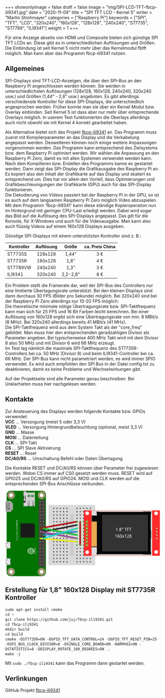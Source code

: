 ﻿+++
showonlyimage = false
draft = false
image = "img/SPI-LCD-TFT-fbcp-ili9341.jpg"
date = "2020-11-09"
title = "SPI TFT LCD - Kernel 5"
writer = "Martin Strohmayer"
categories = ["Raspberry Pi"]
keywords = ["SPI", "TFT", "LCD", "320x240", "160x128", "128x128", "240x240", "ST7735", "ST7789", "ILI9341"]
weight = 1
+++

Für eine Anzeige abseits von HDMI und Composite bieten sich günstige SPI TFT LCDs an. Diese gibt es in unterschiedlichen Auflösungen und Größen. Die Einbindung ist seit Kernel 5 nicht mehr über das Kernelmodul fbtft möglich. Man kann aber das Programm fbcp-ili9341 nutzen.
<!--more-->

## Allgemeines

SPI-Displays sind TFT-LCD-Anzeigen, die über den SPI-Bus an den Raspberry Pi angeschlossen werden können. Sie werden in unterschiedlichsten Auflösungen (128x128, 160x128, 240x240, 320x240 usw.) und Größen (1,44“ - 2,8“ usw.) angeboten. Es gibt allerdings verschiedenste Kontroller für diese SPI-Displays, die unterschiedlich angesprochen werden. Früher konnte man sie über ein Kernel Modul  bzw. Overlay einbinden. Seit Kernel 5 ist dass aber nur mehr über entsprechende Overlays möglich. In userem Test funktionierten die Oberlays allerdings auch nicht obwohl sie mit Kernel 4 korrekt gearbeitet haben.  

Als Alternative bietet sich das Projekt [fbcp-ili9341](https://github.com/juj/fbcp-ili9341) an. Das Programm muss zuerst mit Kompilerparameter an das Display und die Verkabelung angepasst werden. Desweiteren können noch einige weitere Anpassungen vorgenommen werden. Das Programm kann entsprechend des Zielsystems bzw. dem Raspberry Pi optimiert werden. Wir wählen die Anpassung an den Raspberry Pi Zero, damit es mit allen Systemen verwendet werden kann.  
Nach dem Kompilieren bzw. Erstellen des Programms kanne es gestartet werden. Dann zeigt das SPI-Display die Grafikausgabe des Raspberry Pi an. Es kopiert also den Inhalt der Grafikkarte auf das Display und skaliert es entsprechend um. Dies hat vor allem den Vorteil, dass Optimierungen und Grafikbeschleunigungen der Grafikkarte (GPU) auch für das SPI-Display funktionieren.  
Die Dekodierung von Videos passiert bei der Raspberry Pi in der GPU, so ist es auch auf dem langsamen Raspberry Pi Zero möglich Video abzuspielen.  
Mit dem Programm 'fbcp-ili9341' kann diese ständige Kopieroperation nun im Hintergrund mit geringer CPU-Last erledigt werden. Dabei wird sogar das Bild auf die Auflösung des SPI-Displays angepasst. Das gilt für die Konsole, für X-Windows und auch für die Videoausgabe. Man kann also auch flüssig Videos auf einem 160x128 Displays ausgeben.

Günstige SPI-Displays mit einem unterstützten Kontroller sind z. B.:

| Kontroller | Auflösung | Größe | ca. Preis China |
| -----------|:---------:|:-----:|:---------------:|
| ST7735S  |	128x128 | 1,44"    |  3 €  |
| ST7735R | 160x128 | 1,8"     |  4 €  |
| ST7789VW | 240x240 | 1,3"     |  3 €  |
| ILI9341	          |	320x240 | 2,2-2,8" |  8 €  |

Ein Problem stellt die Framerate dar, weil der SPI-Bus des Controllers nur eine limitierte Übertagungsrate unterstützt. Bei den kleinen Displays sind dann durchaus 30 FPS (Bilder pro Sekunde) möglich. Bei 320x240 sind bei der Raspberry Pi Zero allerdings nur 10-20 FPS möglich.  
Die theoretische minimale nötige Übertragungsrate bzw. SPI-Taktfrequenz kann man sich für 25 FPS und 16 Bit Farben leicht berechnen. Bei einer Auflösung von 160x128 ergibt sich eine Übertragungsrate von min. 8 MBit/s (8 MHz). Bei 320x240 allerdings bereits 41 MBit/s (41 MHz).  
Die SPI-Taktfrequenz wird aus dem System Takt als der "core_freq" gebildet. Man muss hier den entsprechenden geradzahligen Divisor als Parameter angeben. Bei typischerweise 400 MHz Takt wird mit dem Divisor 8 also 50 MHz und mit Divisor 6 wird 66 MHz erzeugt.  
Im Test lag nämlich die maximale SPI-Taktfrequenz des ST7735R-Controllers bei ca. 50 MHz (Divisor 8) und beim ILI9341-Controller bei ca. 66 MHz.
Der SPI-Bus kann nicht parametriert werden, es wird immer SPIO verwendet. Es wird auch empfohlen den SPI Bus in der Datei config.txt zu deaktivieren, damit es keine Probleme und Wechselwirkungen gibt.  

Auf der Projektseite sind alle Parameter genau beschreiben. Bei Unklarhieten muss hier nachgelesen werden.


## Kontakte

Zur Ansteuerung des Displays werden folgende Kontakte bzw. GPIOs verwendet:  
**VCC** ... Versorgung (meist 5 oder 3,3 V)  
**VLED** ... Versorgung Hintergrundbeleuchtung (optional, meist 3,3 V)  
**GND** ... Masse  
**MOSI** ... Datenleitung  
**CLK** ... SPI-Takt  
**CS** ... SPI Slave Aktivierung  
**RESET** ... Reset  
**DC/A0/RS** ... Umschaltung Befehl oder Daten Übertagung  

Die Kontakte RESET und DC/A0/RS können über Parameter frei zugewiesen werden. Wobei CS immer auf CS0 gesetzt werden muss. RESET wird auf GPIO25 und DC/A0/RS auf GPIO24. MOSI und CLK werden auf die entsprechenden SPI-Bus Anschlüsse verbunden.

![SPI-LCD-TFT Anschluss](../../img/SPI-LCD-TFT_Steckplatine.png)

## Erstellung für 1,8" 160x128 Display mit ST7735R Kontroller

```
sudo apt-get install cmake
cd ~
git clone https://github.com/juj/fbcp-ili9341.git
cd fbcp-ili9341
mkdir build
cd build
cmake -DST7735R=ON -DGPIO_TFT_DATA_CONTROL=24 -DGPIO_TFT_RESET_PIN=25 -DSPI_BUS_CLOCK_DIVISOR=8 -DSINGLE_CORE_BOARD=ON -DARMV6Z=ON -DSTATISTICS=0 -DDISPLAY_ROTATE_180_DEGREES=ON ..
make -j
 ```

Mit ``sudo ./fbcp-ili9341`` kann das Programm dann gestartet werden.

## Verlinkungen

GitHub Projekt [fbcp-ili9341](https://github.com/juj/fbcp-ili9341)

